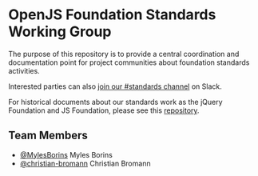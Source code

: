 # OpenJS Foundation Standards Working Group

The purpose of this repository is to provide a central coordination and documentation point for project communities about foundation standards activities.

Interested parties can also [join our #standards channel](https://communityinviter.com/apps/js-foundation/join-openjs-foundation-on-slack) on Slack.

For historical documents about our standards work as the jQuery Foundation and JS Foundation, please see this [repository](https://github.com/JSFoundation/standards).

## Team Members

<!-- ncu-team-sync.team(openjs-foundation/standards) -->
- [@MylesBorins](https://github.com/MylesBorins) Myles Borins
- [@christian-bromann](https://github.com/christian-bromann) Christian Bromann
<!-- ncu-team-sync end -->
